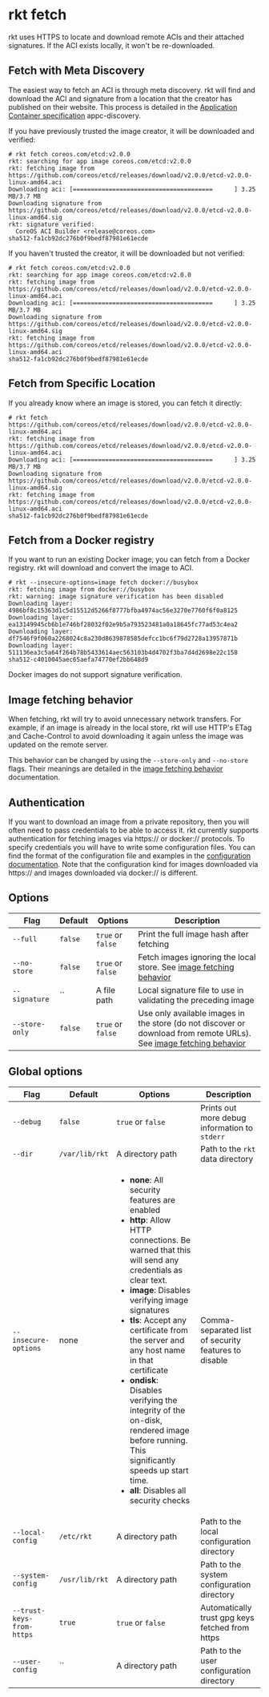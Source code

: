 # rkt fetch

rkt uses HTTPS to locate and download remote ACIs and their attached signatures.
If the ACI exists locally, it won't be re-downloaded.

## Fetch with Meta Discovery

The easiest way to fetch an ACI is through meta discovery.
rkt will find and download the ACI and signature from a location that the creator has published on their website.
This process is detailed in the [Application Container specification](https://github.com/appc/spec/blob/master/spec/discovery.md) appc-discovery.

If you have previously trusted the image creator, it will be downloaded and verified:

```
# rkt fetch coreos.com/etcd:v2.0.0
rkt: searching for app image coreos.com/etcd:v2.0.0
rkt: fetching image from https://github.com/coreos/etcd/releases/download/v2.0.0/etcd-v2.0.0-linux-amd64.aci
Downloading aci: [=======================================      ] 3.25 MB/3.7 MB
Downloading signature from https://github.com/coreos/etcd/releases/download/v2.0.0/etcd-v2.0.0-linux-amd64.sig
rkt: signature verified:
  CoreOS ACI Builder <release@coreos.com>
sha512-fa1cb92dc276b0f9bedf87981e61ecde
```

If you haven't trusted the creator, it will be downloaded but not verified:

```
# rkt fetch coreos.com/etcd:v2.0.0
rkt: searching for app image coreos.com/etcd:v2.0.0
rkt: fetching image from https://github.com/coreos/etcd/releases/download/v2.0.0/etcd-v2.0.0-linux-amd64.aci
Downloading aci: [=======================================      ] 3.25 MB/3.7 MB
Downloading signature from https://github.com/coreos/etcd/releases/download/v2.0.0/etcd-v2.0.0-linux-amd64.sig
rkt: fetching image from https://github.com/coreos/etcd/releases/download/v2.0.0/etcd-v2.0.0-linux-amd64.aci
sha512-fa1cb92dc276b0f9bedf87981e61ecde
```

## Fetch from Specific Location

If you already know where an image is stored, you can fetch it directly:

```
# rkt fetch https://github.com/coreos/etcd/releases/download/v2.0.0/etcd-v2.0.0-linux-amd64.aci
rkt: fetching image from https://github.com/coreos/etcd/releases/download/v2.0.0/etcd-v2.0.0-linux-amd64.aci
Downloading aci: [=======================================      ] 3.25 MB/3.7 MB
Downloading signature from https://github.com/coreos/etcd/releases/download/v2.0.0/etcd-v2.0.0-linux-amd64.sig
rkt: fetching image from https://github.com/coreos/etcd/releases/download/v2.0.0/etcd-v2.0.0-linux-amd64.aci
sha512-fa1cb92dc276b0f9bedf87981e61ecde
```

## Fetch from a Docker registry

If you want to run an existing Docker image, you can fetch from a Docker registry.
rkt will download and convert the image to ACI.

```
# rkt --insecure-options=image fetch docker://busybox
rkt: fetching image from docker://busybox
rkt: warning: image signature verification has been disabled
Downloading layer: 4986bf8c15363d1c5d15512d5266f8777bfba4974ac56e3270e7760f6f0a8125
Downloading layer: ea13149945cb6b1e746bf28032f02e9b5a793523481a0a18645fc77ad53c4ea2
Downloading layer: df7546f9f060a2268024c8a230d8639878585defcc1bc6f79d2728a13957871b
Downloading layer: 511136ea3c5a64f264b78b5433614aec563103b4d4702f3ba7d4d2698e22c158
sha512-c4010045aec65aefa74770ef2bb648d9
```

Docker images do not support signature verification.

## Image fetching behavior

When fetching, rkt will try to avoid unnecessary network transfers.
For example, if an image is already in the local store, rkt will use HTTP's ETag and Cache-Control to avoid downloading it again unless the image was updated on the remote server.

This behavior can be changed by using the `--store-only` and `--no-store` flags.
Their meanings are detailed in the [image fetching behavior](../image-fetching-behavior.md) documentation.

## Authentication

If you want to download an image from a private repository, then you will often need to pass credentials to be able to access it.
rkt currently supports authentication for fetching images via https:// or docker:// protocols.
To specify credentials you will have to write some configuration files.
You can find the format of the configuration file and examples in the [configuration documentation](../configuration.md).
Note that the configuration kind for images downloaded via https:// and images downloaded via docker:// is different.

## Options

| Flag | Default | Options | Description |
| --- | --- | --- | --- |
| `--full` |  `false` | `true` or `false` | Print the full image hash after fetching |
| `--no-store` |  `false` | `true` or `false` | Fetch images ignoring the local store. See [image fetching behavior](../image-fetching-behavior.md) |
| `--signature` |  `` | A file path | Local signature file to use in validating the preceding image |
| `--store-only` |  `false` | `true` or `false` | Use only available images in the store (do not discover or download from remote URLs). See [image fetching behavior](../image-fetching-behavior.md) |

## Global options

| Flag | Default | Options | Description |
| --- | --- | --- | --- |
| `--debug` |  `false` | `true` or `false` | Prints out more debug information to `stderr` |
| `--dir` | `/var/lib/rkt` | A directory path | Path to the `rkt` data directory |
| `--insecure-options` |  none | <ul><li>**none**: All security features are enabled</li><li>**http**: Allow HTTP connections. Be warned that this will send any credentials as clear text.</li><li>**image**: Disables verifying image signatures</li><li>**tls**: Accept any certificate from the server and any host name in that certificate</li><li>**ondisk**: Disables verifying the integrity of the on-disk, rendered image before running. This significantly speeds up start time.</li><li>**all**: Disables all security checks</li></ul>  | Comma-separated list of security features to disable |
| `--local-config` |  `/etc/rkt` | A directory path | Path to the local configuration directory |
| `--system-config` |  `/usr/lib/rkt` | A directory path | Path to the system configuration directory |
| `--trust-keys-from-https` |  `true` | `true` or `false` | Automatically trust gpg keys fetched from https |
| `--user-config` |  `` | A directory path | Path to the user configuration directory |
